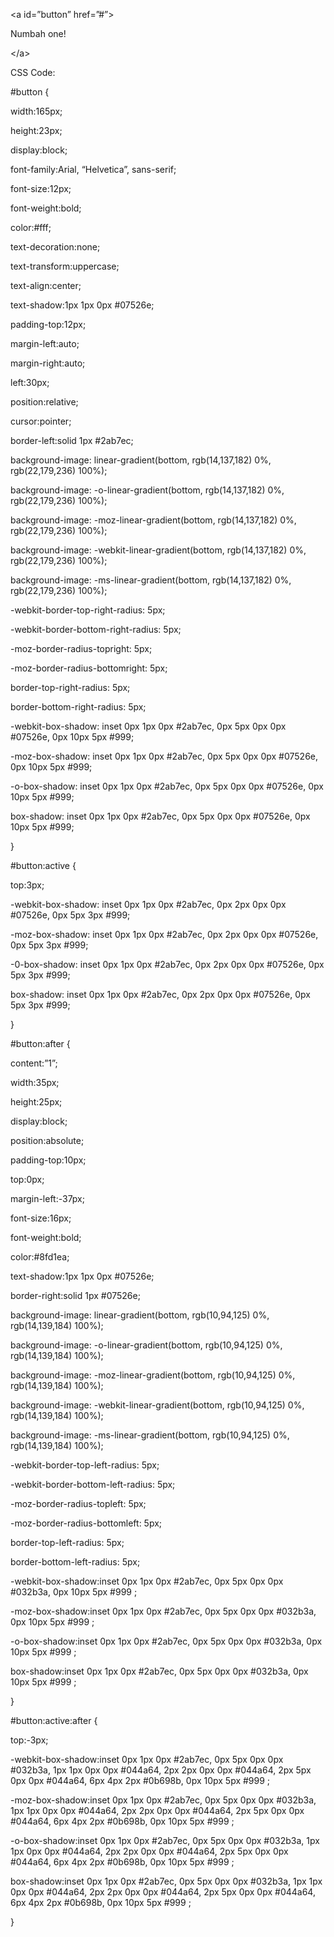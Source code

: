 <!--
id: 14556224954
link: http://blog.hengkiardo.com/post/14556224954/learning-how-to-use-css3-pseudo-elements-before
slug: learning-how-to-use-css3-pseudo-elements-before
date: Wed Dec 21 2011 15:45:00 GMT+0700 (WIT)
publish: 2011-12-021
tags: css3, css
title: Learning how to use CSS3 pseudo-elements: :before & :after
-->


\<a id=”button” href=”\#”\>

Numbah one!

\</a\>

CSS Code:

\#button {

width:165px;

height:23px;

display:block;

font-family:Arial, “Helvetica”, sans-serif;

font-size:12px;

font-weight:bold;

color:\#fff;

text-decoration:none;

text-transform:uppercase;

text-align:center;

text-shadow:1px 1px 0px \#07526e;

padding-top:12px;

margin-left:auto;

margin-right:auto;

left:30px;

position:relative;

cursor:pointer;

border-left:solid 1px \#2ab7ec;

background-image: linear-gradient(bottom, rgb(14,137,182) 0%,
rgb(22,179,236) 100%);

background-image: -o-linear-gradient(bottom, rgb(14,137,182) 0%,
rgb(22,179,236) 100%);

background-image: -moz-linear-gradient(bottom, rgb(14,137,182) 0%,
rgb(22,179,236) 100%);

background-image: -webkit-linear-gradient(bottom, rgb(14,137,182) 0%,
rgb(22,179,236) 100%);

background-image: -ms-linear-gradient(bottom, rgb(14,137,182) 0%,
rgb(22,179,236) 100%);

-webkit-border-top-right-radius: 5px;

-webkit-border-bottom-right-radius: 5px;

-moz-border-radius-topright: 5px;

-moz-border-radius-bottomright: 5px;

border-top-right-radius: 5px;

border-bottom-right-radius: 5px;

-webkit-box-shadow: inset 0px 1px 0px \#2ab7ec, 0px 5px 0px 0px
\#07526e, 0px 10px 5px \#999;

-moz-box-shadow: inset 0px 1px 0px \#2ab7ec, 0px 5px 0px 0px \#07526e,
0px 10px 5px \#999;

-o-box-shadow: inset 0px 1px 0px \#2ab7ec, 0px 5px 0px 0px \#07526e, 0px
10px 5px \#999;

box-shadow: inset 0px 1px 0px \#2ab7ec, 0px 5px 0px 0px \#07526e, 0px
10px 5px \#999;

}

\#button:active {

top:3px;

-webkit-box-shadow: inset 0px 1px 0px \#2ab7ec, 0px 2px 0px 0px
\#07526e, 0px 5px 3px \#999;

-moz-box-shadow: inset 0px 1px 0px \#2ab7ec, 0px 2px 0px 0px \#07526e,
0px 5px 3px \#999;

-0-box-shadow: inset 0px 1px 0px \#2ab7ec, 0px 2px 0px 0px \#07526e, 0px
5px 3px \#999;

box-shadow: inset 0px 1px 0px \#2ab7ec, 0px 2px 0px 0px \#07526e, 0px
5px 3px \#999;

}

\#button:after {

content:”1”;

width:35px;

height:25px;

display:block;

position:absolute;

padding-top:10px;

top:0px;

margin-left:-37px;

font-size:16px;

font-weight:bold;

color:\#8fd1ea;

text-shadow:1px 1px 0px \#07526e;

border-right:solid 1px \#07526e;

background-image: linear-gradient(bottom, rgb(10,94,125) 0%,
rgb(14,139,184) 100%);

background-image: -o-linear-gradient(bottom, rgb(10,94,125) 0%,
rgb(14,139,184) 100%);

background-image: -moz-linear-gradient(bottom, rgb(10,94,125) 0%,
rgb(14,139,184) 100%);

background-image: -webkit-linear-gradient(bottom, rgb(10,94,125) 0%,
rgb(14,139,184) 100%);

background-image: -ms-linear-gradient(bottom, rgb(10,94,125) 0%,
rgb(14,139,184) 100%);

-webkit-border-top-left-radius: 5px;

-webkit-border-bottom-left-radius: 5px;

-moz-border-radius-topleft: 5px;

-moz-border-radius-bottomleft: 5px;

border-top-left-radius: 5px;

border-bottom-left-radius: 5px;

-webkit-box-shadow:inset 0px 1px 0px \#2ab7ec, 0px 5px 0px 0px \#032b3a,
0px 10px 5px \#999 ;

-moz-box-shadow:inset 0px 1px 0px \#2ab7ec, 0px 5px 0px 0px \#032b3a,
0px 10px 5px \#999 ;

-o-box-shadow:inset 0px 1px 0px \#2ab7ec, 0px 5px 0px 0px \#032b3a, 0px
10px 5px \#999 ;

box-shadow:inset 0px 1px 0px \#2ab7ec, 0px 5px 0px 0px \#032b3a, 0px
10px 5px \#999 ;

}

\#button:active:after {

top:-3px;

-webkit-box-shadow:inset 0px 1px 0px \#2ab7ec, 0px 5px 0px 0px \#032b3a,
1px 1px 0px 0px \#044a64, 2px 2px 0px 0px \#044a64, 2px 5px 0px 0px
\#044a64, 6px 4px 2px \#0b698b, 0px 10px 5px \#999 ;

-moz-box-shadow:inset 0px 1px 0px \#2ab7ec, 0px 5px 0px 0px \#032b3a,
1px 1px 0px 0px \#044a64, 2px 2px 0px 0px \#044a64, 2px 5px 0px 0px
\#044a64, 6px 4px 2px \#0b698b, 0px 10px 5px \#999 ;

-o-box-shadow:inset 0px 1px 0px \#2ab7ec, 0px 5px 0px 0px \#032b3a, 1px
1px 0px 0px \#044a64, 2px 2px 0px 0px \#044a64, 2px 5px 0px 0px
\#044a64, 6px 4px 2px \#0b698b, 0px 10px 5px \#999 ;

box-shadow:inset 0px 1px 0px \#2ab7ec, 0px 5px 0px 0px \#032b3a, 1px 1px
0px 0px \#044a64, 2px 2px 0px 0px \#044a64, 2px 5px 0px 0px \#044a64,
6px 4px 2px \#0b698b, 0px 10px 5px \#999 ;

}

